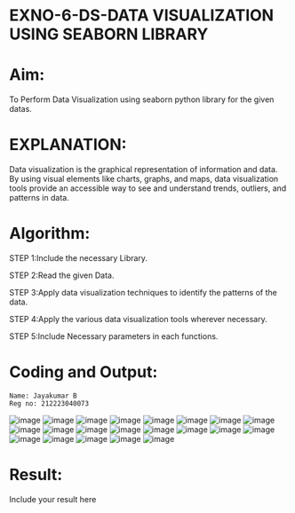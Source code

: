 # EXNO-6-DS-DATA VISUALIZATION USING SEABORN LIBRARY

# Aim:
  To Perform Data Visualization using seaborn python library for the given datas.

# EXPLANATION:
Data visualization is the graphical representation of information and data. By using visual elements like charts, graphs, and maps, data visualization tools provide an accessible way to see and understand trends, outliers, and patterns in data.

# Algorithm:
STEP 1:Include the necessary Library.

STEP 2:Read the given Data.

STEP 3:Apply data visualization techniques to identify the patterns of the data.

STEP 4:Apply the various data visualization tools wherever necessary.

STEP 5:Include Necessary parameters in each functions.

# Coding and Output:
```
Name: Jayakumar B
Reg no: 212223040073
```
![image](https://github.com/user-attachments/assets/ea075cf2-297b-4ac9-a2ff-3ee32d139cad)
![image](https://github.com/user-attachments/assets/c019f937-3385-41de-a59c-b212c6c857a8)
![image](https://github.com/user-attachments/assets/43a0e269-0eee-4fd4-a19f-ca0a19b5cd2d)
![image](https://github.com/user-attachments/assets/6825cb2b-32a6-404b-92f9-e5438d9dcf62)
![image](https://github.com/user-attachments/assets/4665c345-ba94-4355-81bc-60253350f7f2)
![image](https://github.com/user-attachments/assets/250132eb-e451-45bc-9a2b-740757c19a42)
![image](https://github.com/user-attachments/assets/1b56f509-86e5-47bf-9adf-fd3e8902c66e)
![image](https://github.com/user-attachments/assets/d1b17a70-f05f-4bf6-9d18-067b12a10c36)
![image](https://github.com/user-attachments/assets/6a36bcaa-d956-4e3f-a3ae-3a224739d8f8)
![image](https://github.com/user-attachments/assets/53196acd-201a-4868-b948-bcbaf0dc72bf)
![image](https://github.com/user-attachments/assets/2ad4b1c1-c76e-4ebb-a9ae-f5862a752d4e)
![image](https://github.com/user-attachments/assets/a8173e25-2c31-4b15-aba7-6d34afa21434)
![image](https://github.com/user-attachments/assets/2a245b07-dbf5-411f-81b3-1615e42fe6c8)
![image](https://github.com/user-attachments/assets/4ff52257-711b-4c89-9ec5-6d77ab105fe7)
![image](https://github.com/user-attachments/assets/72a2dcf4-9873-496e-8f96-9f9a05f50584)
![image](https://github.com/user-attachments/assets/fd3bfae5-981d-4a4c-a511-32a2a2aaa7cb)
![image](https://github.com/user-attachments/assets/073b8b52-bc8d-428b-899d-925babb6abf8)
![image](https://github.com/user-attachments/assets/58ce3f6f-1556-4ec3-a3aa-0e568941792e)
![image](https://github.com/user-attachments/assets/cbb1ebcc-d4e5-445b-9a41-6506cb013cf9)
![image](https://github.com/user-attachments/assets/2fabd191-82fc-46df-b191-41d68faddc6a)
![image](https://github.com/user-attachments/assets/5468260e-70b6-4863-be31-169dea31b74d)

# Result:
 Include your result here
